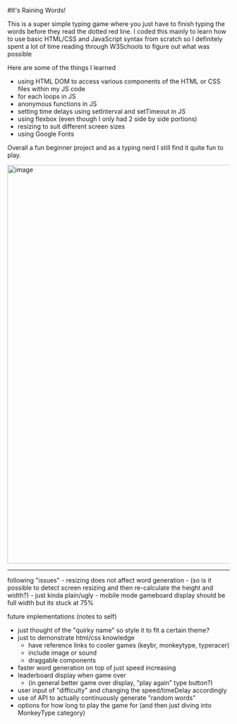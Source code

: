 #It's Raining Words!

This is a super simple typing game where you just have to finish typing the words before they read the dotted red line. 
I coded this mainly to learn how to use basic HTML/CSS and JavaScript syntax from scratch so I definitely spent a lot of time reading through W3Schools to figure out what was possible

Here are some of the things I learned
- using HTML DOM to access various components of the HTML or CSS files within my JS code
- for each loops in JS
- anonymous functions in JS
- setting time delays using setInterval and setTimeout in JS
- using flexbox (even though I only had 2 side by side portions)
- resizing to suit different screen sizes
- using Google Fonts

Overall a fun beginner project and as a typing nerd I still find it quite fun to play.

<img width="902" alt="image" src="https://github.com/kkatherineliu/typing-game/assets/80860203/caa8ed42-c981-42ad-9b68-d88dc9d95f50">

<hr>
following "issues"
- resizing does not affect word generation 
    - (so is it possible to detect screen resizing and then re-calculate the height and width?)
- just kinda plain/ugly 
- mobile mode gameboard display should be full width but its stuck at 75%

future implementations (notes to self)
- just thought of the "quirky name" so style it to fit a certain theme?
- just to demonstrate html/css knowledge
    - have reference links to cooler games (keybr, monkeytype, typeracer)
    - include image or sound
    - draggable components
- faster word generation on top of just speed increasing
- leaderboard display when game over 
    - (in general better game over display, "play again" type button?)
- user input of "difficulty" and changing the speed/timeDelay accordingly
- use of API to actually continuously generate "random words"
- options for how long to play the game for (and then just diving into MonkeyType category)
